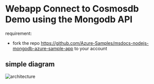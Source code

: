 # Webapp Connect to Cosmosdb Demo using the Mongodb API

requirement:

- fork the repo https://github.com/Azure-Samples/msdocs-nodejs-mongodb-azure-sample-app to your account

## simple diagram

![architecture](https://github.com/haochen23/terraform-azure/blob/masterimages/Blank%20diagram.png?raw=true)
